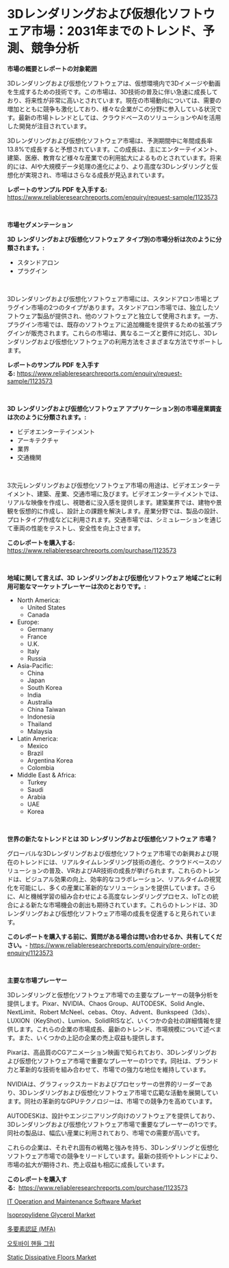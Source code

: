 <p><h1>3Dレンダリングおよび仮想化ソフトウェア市場：2031年までのトレンド、予測、競争分析</h1></p><p><strong>市場の概要とレポートの対象範囲</strong></p>
<p><p>3Dレンダリングおよび仮想化ソフトウェアは、仮想環境内で3Dイメージや動画を生成するための技術です。この市場は、3D技術の普及に伴い急速に成長しており、将来性が非常に高いとされています。現在の市場動向については、需要の増加とともに競争も激化しており、様々な企業がこの分野に参入している状況です。最新の市場トレンドとしては、クラウドベースのソリューションやAIを活用した開発が注目されています。</p><p>3Dレンダリングおよび仮想化ソフトウェア市場は、予測期間中に年間成長率13.8%で成長すると予想されています。この成長は、主にエンターテイメント、建築、医療、教育など様々な産業での利用拡大によるものとされています。将来的には、AIや大規模データ処理の進化により、より高度な3Dレンダリングと仮想化が実現され、市場はさらなる成長が見込まれています。</p></p>
<p><strong>レポートのサンプル PDF を入手する:</strong> <a href="https://www.reliableresearchreports.com/enquiry/request-sample/1123573">https://www.reliableresearchreports.com/enquiry/request-sample/1123573</a></p>
<p>&nbsp;</p>
<p><strong>市場セグメンテーション</strong></p>
<p><strong>3D レンダリングおよび仮想化ソフトウェア タイプ別の市場分析は次のように分類されます。:</strong></p>
<p><ul><li>スタンドアロン</li><li>プラグイン</li></ul></p>
<p>&nbsp;</p>
<p><p>3Dレンダリングおよび仮想化ソフトウェア市場には、スタンドアロン市場とプラグイン市場の2つのタイプがあります。スタンドアロン市場では、独立したソフトウェア製品が提供され、他のソフトウェアと独立して使用されます。一方、プラグイン市場では、既存のソフトウェアに追加機能を提供するための拡張プラグインが販売されます。これらの市場は、異なるニーズと要件に対応し、3Dレンダリングおよび仮想化ソフトウェアの利用方法をさまざまな方法でサポートします。</p></p>
<p><strong>レポートのサンプル PDF を入手する:</strong>&nbsp;<a href="https://www.reliableresearchreports.com/enquiry/request-sample/1123573">https://www.reliableresearchreports.com/enquiry/request-sample/1123573</a></p>
<p>&nbsp;</p>
<p><strong> 3D レンダリングおよび仮想化ソフトウェア アプリケーション別の市場産業調査は次のように分類されます。:</strong></p>
<p><ul><li>ビデオエンターテインメント</li><li>アーキテクチャ</li><li>業界</li><li>交通機関</li></ul></p>
<p>&nbsp;</p>
<p><p>3次元レンダリングおよび仮想化ソフトウェア市場の用途は、ビデオエンターテイメント、建築、産業、交通市場に及びます。ビデオエンターテイメントでは、リアルな映像を作成し、視聴者に没入感を提供します。建築業界では、建物や景観を仮想的に作成し、設計上の課題を解決します。産業分野では、製品の設計、プロトタイプ作成などに利用されます。交通市場では、シミュレーションを通じて車両の性能をテストし、安全性を向上させます。</p></p>
<p><strong>このレポートを購入する:</strong>&nbsp; <a href="https://www.reliableresearchreports.com/purchase/1123573">https://www.reliableresearchreports.com/purchase/1123573</a></p>
<p>&nbsp;</p>
<p><strong>地域に関して言えば、3D レンダリングおよび仮想化ソフトウェア 地域ごとに利用可能なマーケットプレーヤーは次のとおりです。:</strong></p>
<p><ul>
    <li>
        North America:
        <ul>
            <li>United States</li>
            <li>Canada</li>
        </ul>
    </li>
    <li>
        Europe:
        <ul>
            <li>Germany</li>
            <li>France</li>
            <li>U.K.</li>
            <li>Italy</li>
            <li>Russia</li>
        </ul>
    </li>
    <li>
        Asia-Pacific:
        <ul>
            <li>China</li>
            <li>Japan</li>
            <li>South Korea</li>
            <li>India</li>
            <li>Australia</li>
            <li>China Taiwan</li>
            <li>Indonesia</li>
            <li>Thailand</li>
            <li>Malaysia</li>
        </ul>
    </li>
    <li>
        Latin America:
        <ul>
            <li>Mexico</li>
            <li>Brazil</li>
            <li>Argentina Korea</li>
            <li>Colombia</li>
        </ul>
    </li>
    <li>
        Middle East & Africa:
        <ul>
            <li>Turkey</li>
            <li>Saudi</li>
            <li>Arabia</li>
            <li>UAE</li>
            <li>Korea</li>
        </ul>
    </li>
    </ul></p>
<p>&nbsp;</p>
<p><strong>世界の新たなトレンドとは 3D レンダリングおよび仮想化ソフトウェア 市場？</strong></p>
<p><p>グローバルな3Dレンダリングおよび仮想化ソフトウェア市場での新興および現在のトレンドには、リアルタイムレンダリング技術の進化、クラウドベースのソリューションの普及、VRおよびAR技術の成長が挙げられます。これらのトレンドは、ビジュアル効果の向上、効率的なコラボレーション、リアルタイムの視覚化を可能にし、多くの産業に革新的なソリューションを提供しています。さらに、AIと機械学習の組み合わせによる高度なレンダリングプロセス、IoTとの統合による新たな市場機会の創出も期待されています。これらのトレンドは、3Dレンダリングおよび仮想化ソフトウェア市場の成長を促進すると見られています。</p></p>
<p><strong>このレポートを購入する前に、質問がある場合は問い合わせるか、共有してください。</strong>- <a href="https://www.reliableresearchreports.com/enquiry/pre-order-enquiry/1123573">https://www.reliableresearchreports.com/enquiry/pre-order-enquiry/1123573</a></p>
<p>&nbsp;</p>
<p><strong>主要な市場プレーヤー</strong></p>
<p><p>3Dレンダリングと仮想化ソフトウェア市場での主要なプレーヤーの競争分析を提供します。Pixar、NVIDIA、Chaos Group、AUTODESK、Solid Angle、NextLimit、Robert McNeel、cebas、Otoy、Advent、Bunkspeed（3ds）、LUXION（KeyShot）、Lumion、SolidIRISなど、いくつかの会社の詳細情報を提供します。これらの企業の市場成長、最新のトレンド、市場規模について述べます。また、いくつかの上記の企業の売上収益も提供します。</p><p>Pixarは、高品質のCGアニメーション映画で知られており、3Dレンダリングおよび仮想化ソフトウェア市場で重要なプレーヤーの1つです。同社は、ブランド力と革新的な技術を組み合わせて、市場での強力な地位を維持しています。</p><p>NVIDIAは、グラフィックスカードおよびプロセッサーの世界的リーダーであり、3Dレンダリングおよび仮想化ソフトウェア市場で広範な活動を展開しています。同社の革新的なGPUテクノロジーは、市場での競争力を高めています。</p><p>AUTODESKは、設計やエンジニアリング向けのソフトウェアを提供しており、3Dレンダリングおよび仮想化ソフトウェア市場で重要なプレーヤーの1つです。同社の製品は、幅広い産業に利用されており、市場での需要が高いです。</p><p>これらの企業は、それぞれ固有の戦略と強みを持ち、3Dレンダリングと仮想化ソフトウェア市場での競争をリードしています。最新の技術やトレンドにより、市場の拡大が期待され、売上収益も相応に成長しています。</p></p>
<p><strong>このレポートを購入する:</strong>&nbsp;&nbsp;<a href="https://www.reliableresearchreports.com/purchase/1123573">https://www.reliableresearchreports.com/purchase/1123573</a></p>
<p><p><a href="https://bubble-tree-ea4.notion.site/IT-Operation-and-Maintenance-Software-Market-with-the-goal-of-estimating-the-market-size-and-future--10d0843348a74dc892ddcbdba4a10aaa">IT Operation and Maintenance Software Market</a></p><p><a href="https://github.com/lbird53714/Market-Research-Report-List-3/blob/main/isopropylidene-glycerol-market.md">Isopropylidene Glycerol Market</a></p><p><a href="https://github.com/sghwr779811674/Market-Research-Report-List-1/blob/main/6906722192890.md">多要素認証 (MFA)</a></p><p><a href="https://github.com/vdhdwjyp90142/Market-Research-Report-List-1/blob/main/7970161192615.md">오토바이 핸들 그립</a></p><p><a href="https://github.com/dringals/Market-Research-Report-List-3/blob/main/static-dissipative-floors-market.md">Static Dissipative Floors Market</a></p></p>